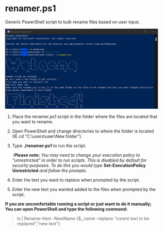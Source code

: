 # renamer.ps1
Generic PowerShell script to bulk rename files based on user input. 

![alt text](https://github.com/sorzkode/renamer.ps1/blob/main/reNAME.png?raw=true)

1. Place the renamer.ps1 script in the folder where the files are located that you want to rename.
2. Open PowerShell and change directories to where the folder is located (IE cd "C:\users\user\New folder"). 
3. Type **./renamer.ps1** to run the script.
    
    -**Please note:** *You may need to change your execution policy to "unrestricted" in order to run scripts. This is disabled by default for security purposes. To do this you would type* **Set-ExecutionPolicy Unrestricted** *and follow the prompts.* 
4. Enter the text you want to replace when prompted by the script. 
5. Enter the new text you wanted added to the files when prompted by the script. 

**If you are uncomfortable running a script or just want to do it manually; You can open PowerShell and type the following command:** 
> ls | Rename-Item -NewName {$_.name -replace "curent text to be replaced","new text"}
